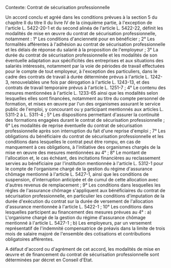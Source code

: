 Contexte: Contrat de sécurisation professionnelle

Un accord conclu et agréé dans les conditions prévues à la section 5 du chapitre II du titre II du livre IV de la cinquième partie, à l'exception de l'article L. 5422-20-1 et du second alinéa de l'article L. 5422-22, définit les modalités de mise en œuvre du contrat de sécurisation professionnelle, notamment : 1° Les conditions d'ancienneté pour en bénéficier ; 2° Les formalités afférentes à l'adhésion au contrat de sécurisation professionnelle et les délais de réponse du salarié à la proposition de l'employeur ; 3° La durée du contrat de sécurisation professionnelle et les modalités de son éventuelle adaptation aux spécificités des entreprises et aux situations des salariés intéressés, notamment par la voie de périodes de travail effectuées pour le compte de tout employeur, à l'exception des particuliers, dans le cadre des contrats de travail à durée déterminée prévus à l'article L. 1242-3, renouvelables une fois par dérogation à l'article L. 1243-13, et des contrats de travail temporaire prévus à l'article L. 1251-7 ; 4° Le contenu des mesures mentionnées à l'article L. 1233-65 ainsi que les modalités selon lesquelles elles sont financées, notamment au titre du compte personnel de formation, et mises en œuvre par l'un des organismes assurant le service public de l'emploi, y concourant ou y participant mentionnés aux articles L. 5311-2 à L. 5311-4 ; 5° Les dispositions permettant d'assurer la continuité des formations engagées durant le contrat de sécurisation professionnelle ; 6° Les modalités de reprise éventuelle du contrat de sécurisation professionnelle après son interruption du fait d'une reprise d'emploi ; 7° Les obligations du bénéficiaire du contrat de sécurisation professionnelle et les conditions dans lesquelles le contrat peut être rompu, en cas de manquement à ces obligations, à l'initiative des organismes chargés de la mise en œuvre des mesures mentionnées au 4° ; 8° Le montant de l'allocation et, le cas échéant, des incitations financières au reclassement servies au bénéficiaire par l'institution mentionnée à l'article L. 5312-1 pour le compte de l'organisme chargé de la gestion du régime d'assurance chômage mentionné à l'article L. 5427-1, ainsi que les conditions de suspension, d'interruption anticipée et de cumul de cette allocation avec d'autres revenus de remplacement ; 9° Les conditions dans lesquelles les règles de l'assurance chômage s'appliquent aux bénéficiaires du contrat de sécurisation professionnelle, en particulier les conditions d'imputation de la durée d'exécution du contrat sur la durée de versement de l'allocation d'assurance mentionnée à l'article L. 5422-1 ; 10° Les conditions dans lesquelles participent au financement des mesures prévues au 4° : a) L'organisme chargé de la gestion du régime d'assurance chômage mentionné à l'article L. 5427-1 ; b) Les employeurs, par un versement représentatif de l'indemnité compensatrice de préavis dans la limite de trois mois de salaire majoré de l'ensemble des cotisations et contributions obligatoires afférentes.

A défaut d'accord ou d'agrément de cet accord, les modalités de mise en œuvre et de financement du contrat de sécurisation professionnelle sont déterminées par décret en Conseil d'Etat.